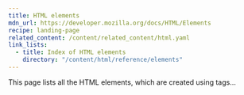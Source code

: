 ```yaml
---
title: HTML elements
mdn_url: https://developer.mozilla.org/docs/HTML/Elements
recipe: landing-page
related_content: /content/related_content/html.yaml
link_lists:
  - title: Index of HTML elements
    directory: "/content/html/reference/elements"
---
```

This page lists all the HTML elements, which are created using tags...
